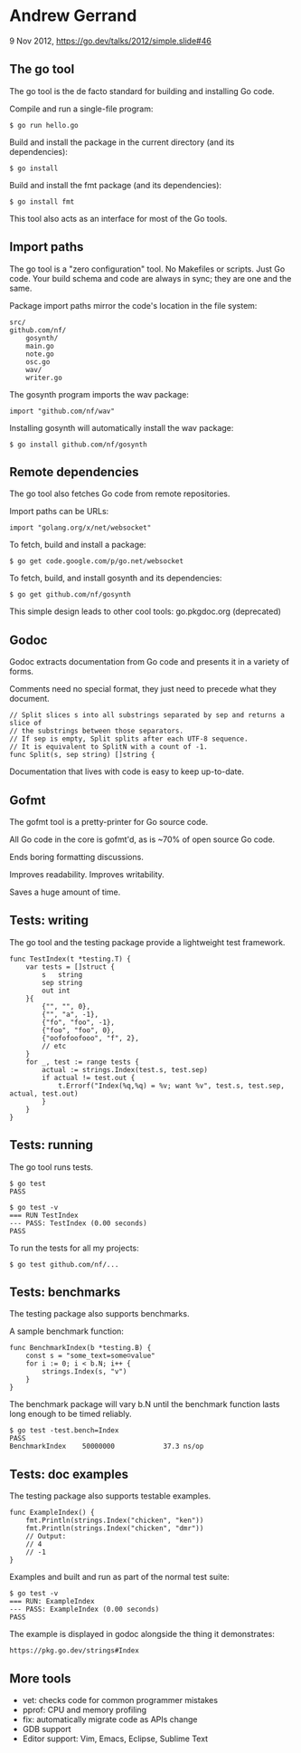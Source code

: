 # Andrew Gerrand
9 Nov 2012, https://go.dev/talks/2012/simple.slide#46

## The go tool
The go tool is the de facto standard for building and installing Go code.

Compile and run a single-file program:

    $ go run hello.go
Build and install the package in the current directory (and its dependencies):

    $ go install
Build and install the fmt package (and its dependencies):

    $ go install fmt
This tool also acts as an interface for most of the Go tools.

## Import paths
The go tool is a "zero configuration" tool. No Makefiles or scripts. Just Go code.
Your build schema and code are always in sync; they are one and the same.

Package import paths mirror the code's location in the file system:

    src/
    github.com/nf/
        gosynth/
        main.go
        note.go
        osc.go
        wav/
        writer.go
The gosynth program imports the wav package:

    import "github.com/nf/wav"
Installing gosynth will automatically install the wav package:

    $ go install github.com/nf/gosynth

## Remote dependencies
The go tool also fetches Go code from remote repositories.

Import paths can be URLs:

    import "golang.org/x/net/websocket"
To fetch, build and install a package:

    $ go get code.google.com/p/go.net/websocket
To fetch, build, and install gosynth and its dependencies:

    $ go get github.com/nf/gosynth
This simple design leads to other cool tools: go.pkgdoc.org (deprecated)

## Godoc
Godoc extracts documentation from Go code and presents it in a variety of forms.

Comments need no special format, they just need to precede what they document.

    // Split slices s into all substrings separated by sep and returns a slice of
    // the substrings between those separators.
    // If sep is empty, Split splits after each UTF-8 sequence.
    // It is equivalent to SplitN with a count of -1.
    func Split(s, sep string) []string {
Documentation that lives with code is easy to keep up-to-date.

## Gofmt
The gofmt tool is a pretty-printer for Go source code.

All Go code in the core is gofmt'd, as is ~70% of open source Go code.

Ends boring formatting discussions.

Improves readability. Improves writability.

Saves a huge amount of time.

## Tests: writing
The go tool and the testing package provide a lightweight test framework.

    func TestIndex(t *testing.T) {
        var tests = []struct {
            s   string
            sep string
            out int
        }{
            {"", "", 0},
            {"", "a", -1},
            {"fo", "foo", -1},
            {"foo", "foo", 0},
            {"oofofoofooo", "f", 2},
            // etc
        }
        for _, test := range tests {
            actual := strings.Index(test.s, test.sep)
            if actual != test.out {
                t.Errorf("Index(%q,%q) = %v; want %v", test.s, test.sep, actual, test.out)
            }
        }
    }

## Tests: running
The go tool runs tests.

    $ go test
    PASS

    $ go test -v
    === RUN TestIndex
    --- PASS: TestIndex (0.00 seconds)
    PASS
To run the tests for all my projects:

    $ go test github.com/nf/...

## Tests: benchmarks
The testing package also supports benchmarks.

A sample benchmark function:

    func BenchmarkIndex(b *testing.B) {
        const s = "some_text=some☺value"
        for i := 0; i < b.N; i++ {
            strings.Index(s, "v")
        }
    }
The benchmark package will vary b.N until the benchmark function lasts long enough to be timed reliably.

    $ go test -test.bench=Index
    PASS
    BenchmarkIndex    50000000            37.3 ns/op

## Tests: doc examples
The testing package also supports testable examples.

    func ExampleIndex() {
        fmt.Println(strings.Index("chicken", "ken"))
        fmt.Println(strings.Index("chicken", "dmr"))
        // Output:
        // 4
        // -1
    }
Examples and built and run as part of the normal test suite:

    $ go test -v
    === RUN: ExampleIndex
    --- PASS: ExampleIndex (0.00 seconds)
    PASS
The example is displayed in godoc alongside the thing it demonstrates:

    https://pkg.go.dev/strings#Index

## More tools
* vet: checks code for common programmer mistakes
* pprof: CPU and memory profiling
* fix: automatically migrate code as APIs change
* GDB support
* Editor support: Vim, Emacs, Eclipse, Sublime Text